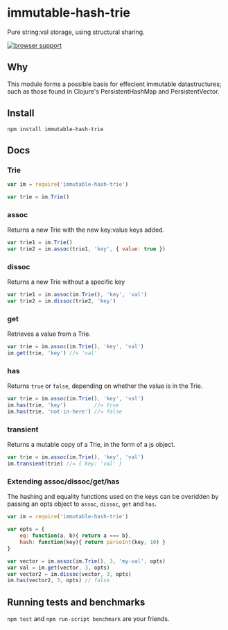 # immutable-hash-trie

Pure string:val storage, using structural sharing.

[![browser support](https://ci.testling.com/hughfdjackson/immutable-hash-trie.png)](https://ci.testling.com/hughfdjackson/immutable-hash-trie)

## Why

This module forms a possible basis for effecient immutable datastructures; such as those found in Clojure's PersistentHashMap and PersistentVector.

## Install

`npm install immutable-hash-trie`

## Docs

### Trie

```javascript
var im = require('immutable-hash-trie')

var trie = im.Trie()
```

### assoc

Returns a new Trie with the new key:value keys added.

```javascript
var trie1 = im.Trie()
var trie2 = im.assoc(trie1, 'key', { value: true })
```

### dissoc

Returns a new Trie without a specific key

```javascript
var trie1 = im.assoc(im.Trie(), 'key', 'val')
var trie2 = im.dissoc(trie2, 'key')
```

### get

Retrieves a value from a Trie.

```javascript
var trie = im.assoc(im.Trie(), 'key', 'val')
im.get(trie, 'key') //= 'val'
```

### has

Returns `true` or `false`, depending on whether the value is in the Trie.

```javascript
var trie = im.assoc(im.Trie(), 'key', 'val')
im.has(trie, 'key') 		//= true
im.has(trie, 'not-in-here') //= false
```

### transient

Returns a mutable copy of a Trie, in the form of a js object.

```javascript
var trie = im.assoc(im.Trie(), 'key', 'val')
im.transient(trie) //= { key: 'val' }
```

### Extending assoc/dissoc/get/has

The hashing and equality functions used on the keys can be overidden by passing an opts object to `assoc`, `dissoc`, `get` and `has`.

```javascript
var im = require('immutable-hash-trie')

var opts = {
	eq: function(a, b){ return a === b},
	hash: function(key){ return parseInt(key, 10) }
}

var vector = im.assoc(im.Trie(), 3, 'my-val', opts)
var val = im.get(vector, 3, opts)
var vector2 = im.dissoc(vector, 3, opts)
im.has(vector2, 3, opts) // false
```

## Running tests and benchmarks

`npm test` and `npm run-script benchmark` are your friends.

